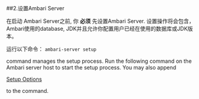 ##2.设置Ambari Server


在启动 Ambari Server之前, 你 **必须** 先设置Ambari Server. 设置操作将会包含，Ambari使用的database, JDK并且允许你配置用户已经在使用的数据库或JDK版本。

运行以下命令：
`ambari-server setup`

command manages the setup process. Run the following command on the Ambari server host to start the setup process. You may also append

[Setup Options](https://docs.hortonworks.com/HDPDocuments/Ambari-2.4.2.0/bk_ambari-installation/content/setup_options.html)

to the command.

